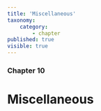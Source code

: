 ```yaml
---
title: 'Miscellaneous'
taxonomy:
    category: 
        - chapter
published: true
visible: true
---
```


### Chapter 10

# Miscellaneous